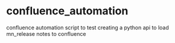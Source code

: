 # confluence_automation
confluence automation script to test creating a python api to load mn_release notes to confluence

